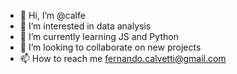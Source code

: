 - 👋 Hi, I’m @calfe
- 👀 I’m interested in data analysis
- 🌱 I’m currently learning JS and Python
- 💞️ I’m looking to collaborate on new projects
- 📫 How to reach me fernando.calvetti@gmail.com

